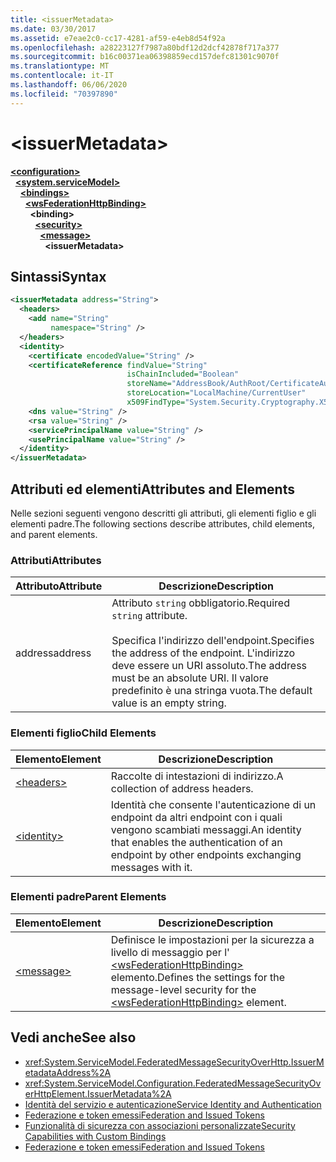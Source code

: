```yaml
---
title: <issuerMetadata>
ms.date: 03/30/2017
ms.assetid: e7eae2c0-cc17-4281-af59-e4eb8d54f92a
ms.openlocfilehash: a28223127f7987a80bdf12d2dcf42878f717a377
ms.sourcegitcommit: b16c00371ea06398859ecd157defc81301c9070f
ms.translationtype: MT
ms.contentlocale: it-IT
ms.lasthandoff: 06/06/2020
ms.locfileid: "70397890"
---
```

# \<issuerMetadata>

[**\<configuration>**](../configuration-element.md)\
&nbsp;&nbsp;[**\<system.serviceModel>**](system-servicemodel.md)\
&nbsp;&nbsp;&nbsp;&nbsp;[**\<bindings>**](bindings.md)\
&nbsp;&nbsp;&nbsp;&nbsp;&nbsp;&nbsp;[**\<wsFederationHttpBinding>**](wsfederationhttpbinding.md)\
&nbsp;&nbsp;&nbsp;&nbsp;&nbsp;&nbsp;&nbsp;&nbsp;**\<binding>**\
&nbsp;&nbsp;&nbsp;&nbsp;&nbsp;&nbsp;&nbsp;&nbsp;&nbsp;&nbsp;[**\<security>**](security-of-wsfederationhttpbinding.md)\
&nbsp;&nbsp;&nbsp;&nbsp;&nbsp;&nbsp;&nbsp;&nbsp;&nbsp;&nbsp;&nbsp;&nbsp;[**\<message>**](message-element-of-wsfederationhttpbinding.md)\
&nbsp;&nbsp;&nbsp;&nbsp;&nbsp;&nbsp;&nbsp;&nbsp;&nbsp;&nbsp;&nbsp;&nbsp;&nbsp;&nbsp;**\<issuerMetadata>**  
  
## <a name="syntax"></a><span data-ttu-id="42495-101">Sintassi</span><span class="sxs-lookup"><span data-stu-id="42495-101">Syntax</span></span>  
  
```xml  
<issuerMetadata address="String">
  <headers>
    <add name="String"
         namespace="String" />
  </headers>
  <identity>
    <certificate encodedValue="String" />
    <certificateReference findValue="String"
                          isChainIncluded="Boolean"
                          storeName="AddressBook/AuthRoot/CertificateAuthority/Disallowed/My/Root/TrustedPeople/TrustedPublisher"
                          storeLocation="LocalMachine/CurrentUser"
                          x509FindType="System.Security.Cryptography.X509certificates.X509findtype" />
    <dns value="String" />
    <rsa value="String" />
    <servicePrincipalName value="String" />
    <usePrincipalName value="String" />
  </identity>
</issuerMetadata>
```  
  
## <a name="attributes-and-elements"></a><span data-ttu-id="42495-102">Attributi ed elementi</span><span class="sxs-lookup"><span data-stu-id="42495-102">Attributes and Elements</span></span>  
 <span data-ttu-id="42495-103">Nelle sezioni seguenti vengono descritti gli attributi, gli elementi figlio e gli elementi padre.</span><span class="sxs-lookup"><span data-stu-id="42495-103">The following sections describe attributes, child elements, and parent elements.</span></span>  
  
### <a name="attributes"></a><span data-ttu-id="42495-104">Attributi</span><span class="sxs-lookup"><span data-stu-id="42495-104">Attributes</span></span>  
  
|<span data-ttu-id="42495-105">Attributo</span><span class="sxs-lookup"><span data-stu-id="42495-105">Attribute</span></span>|<span data-ttu-id="42495-106">Descrizione</span><span class="sxs-lookup"><span data-stu-id="42495-106">Description</span></span>|  
|---------------|-----------------|  
|<span data-ttu-id="42495-107">address</span><span class="sxs-lookup"><span data-stu-id="42495-107">address</span></span>|<span data-ttu-id="42495-108">Attributo `string` obbligatorio.</span><span class="sxs-lookup"><span data-stu-id="42495-108">Required `string` attribute.</span></span><br /><br /> <span data-ttu-id="42495-109">Specifica l'indirizzo dell'endpoint.</span><span class="sxs-lookup"><span data-stu-id="42495-109">Specifies the address of the endpoint.</span></span> <span data-ttu-id="42495-110">L'indirizzo deve essere un URI assoluto.</span><span class="sxs-lookup"><span data-stu-id="42495-110">The address must be an absolute URI.</span></span> <span data-ttu-id="42495-111">Il valore predefinito è una stringa vuota.</span><span class="sxs-lookup"><span data-stu-id="42495-111">The default value is an empty string.</span></span>|  
  
### <a name="child-elements"></a><span data-ttu-id="42495-112">Elementi figlio</span><span class="sxs-lookup"><span data-stu-id="42495-112">Child Elements</span></span>  
  
|<span data-ttu-id="42495-113">Elemento</span><span class="sxs-lookup"><span data-stu-id="42495-113">Element</span></span>|<span data-ttu-id="42495-114">Descrizione</span><span class="sxs-lookup"><span data-stu-id="42495-114">Description</span></span>|  
|-------------|-----------------|  
|[\<headers>](headers-element.md)|<span data-ttu-id="42495-115">Raccolte di intestazioni di indirizzo.</span><span class="sxs-lookup"><span data-stu-id="42495-115">A collection of address headers.</span></span>|  
|[\<identity>](identity.md)|<span data-ttu-id="42495-116">Identità che consente l'autenticazione di un endpoint da altri endpoint con i quali vengono scambiati messaggi.</span><span class="sxs-lookup"><span data-stu-id="42495-116">An identity that enables the authentication of an endpoint by other endpoints exchanging messages with it.</span></span>|  
  
### <a name="parent-elements"></a><span data-ttu-id="42495-117">Elementi padre</span><span class="sxs-lookup"><span data-stu-id="42495-117">Parent Elements</span></span>  
  
|<span data-ttu-id="42495-118">Elemento</span><span class="sxs-lookup"><span data-stu-id="42495-118">Element</span></span>|<span data-ttu-id="42495-119">Descrizione</span><span class="sxs-lookup"><span data-stu-id="42495-119">Description</span></span>|  
|-------------|-----------------|  
|[\<message>](message-element-of-wsfederationhttpbinding.md)|<span data-ttu-id="42495-120">Definisce le impostazioni per la sicurezza a livello di messaggio per l' [\<wsFederationHttpBinding>](wsfederationhttpbinding.md) elemento.</span><span class="sxs-lookup"><span data-stu-id="42495-120">Defines the settings for the message-level security for the [\<wsFederationHttpBinding>](wsfederationhttpbinding.md) element.</span></span>|  
  
## <a name="see-also"></a><span data-ttu-id="42495-121">Vedi anche</span><span class="sxs-lookup"><span data-stu-id="42495-121">See also</span></span>

- <xref:System.ServiceModel.FederatedMessageSecurityOverHttp.IssuerMetadataAddress%2A>
- <xref:System.ServiceModel.Configuration.FederatedMessageSecurityOverHttpElement.IssuerMetadata%2A>
- [<span data-ttu-id="42495-122">Identità del servizio e autenticazione</span><span class="sxs-lookup"><span data-stu-id="42495-122">Service Identity and Authentication</span></span>](../../../wcf/feature-details/service-identity-and-authentication.md)
- [<span data-ttu-id="42495-123">Federazione e token emessi</span><span class="sxs-lookup"><span data-stu-id="42495-123">Federation and Issued Tokens</span></span>](../../../wcf/feature-details/federation-and-issued-tokens.md)
- [<span data-ttu-id="42495-124">Funzionalità di sicurezza con associazioni personalizzate</span><span class="sxs-lookup"><span data-stu-id="42495-124">Security Capabilities with Custom Bindings</span></span>](../../../wcf/feature-details/security-capabilities-with-custom-bindings.md)
- [<span data-ttu-id="42495-125">Federazione e token emessi</span><span class="sxs-lookup"><span data-stu-id="42495-125">Federation and Issued Tokens</span></span>](../../../wcf/feature-details/federation-and-issued-tokens.md)
